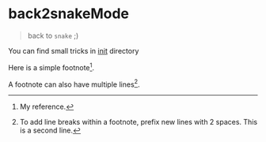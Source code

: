# back2snakeMode
>back to `snake` ;)

You can find small tricks in [init]([https:/](https://github.com/stdg3/back2snakeMode/tree/main/someTricks)) directory


Here is a simple footnote[^1].

A footnote can also have multiple lines[^2].

[^1]: My reference.
[^2]: To add line breaks within a footnote, prefix new lines with 2 spaces.
  This is a second line.

